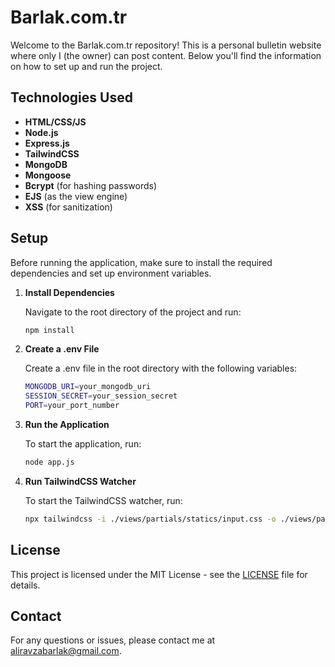 # Barlak.com.tr

Welcome to the Barlak.com.tr repository! This is a personal bulletin website where only I (the owner) can post content. Below you'll find the information on how to set up and run the project.

## Technologies Used

- **HTML/CSS/JS**
- **Node.js**
- **Express.js**
- **TailwindCSS**
- **MongoDB**
- **Mongoose**
- **Bcrypt** (for hashing passwords)
- **EJS** (as the view engine)
- **XSS** (for sanitization)

## Setup

Before running the application, make sure to install the required dependencies and set up environment variables.

1. **Install Dependencies**

   Navigate to the root directory of the project and run:
   ```bash
   npm install

2. **Create a .env File**

   Create a .env file in the root directory with the following variables:
   ```bash
   MONGODB_URI=your_mongodb_uri
   SESSION_SECRET=your_session_secret
   PORT=your_port_number

3. **Run the Application**

   To start the application, run:
   ```bash
   node app.js

4. **Run TailwindCSS Watcher**

   To start the TailwindCSS watcher, run:
   ```bash
   npx tailwindcss -i ./views/partials/statics/input.css -o ./views/partials/statics/index.css --watch

## License

This project is licensed under the MIT License - see the [LICENSE](LICENSE) file for details.

## Contact

For any questions or issues, please contact me at aliravzabarlak@gmail.com.
   
